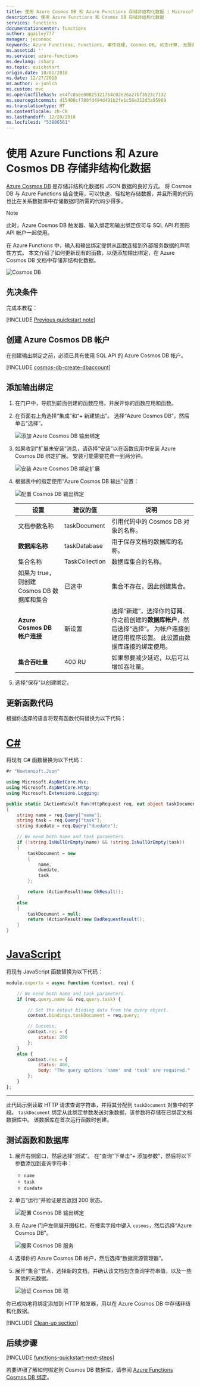 ```yaml
---
title: 使用 Azure Cosmos DB 和 Azure Functions 存储非结构化数据 | Microsoft Docs
description: 使用 Azure Functions 和 Cosmos DB 存储非结构化数据
services: functions
documentationcenter: functions
author: ggailey777
manager: jeconnoc
keywords: Azure Functions, Functions, 事件处理, Cosmos DB, 动态计算, 无服务器体系结构
ms.assetid: ''
ms.service: azure-functions
ms.devlang: csharp
ms.topic: quickstart
origin.date: 10/01/2018
ms.date: 12/27/2018
ms.author: v-junlch
ms.custom: mvc
ms.openlocfilehash: e44fc0aee00825321764c02e26a27bf3523c7132
ms.sourcegitcommit: d15400cf780fd494d491b2fe1c56e312d3a95969
ms.translationtype: HT
ms.contentlocale: zh-CN
ms.lasthandoff: 12/28/2018
ms.locfileid: "53806561"
---
```

# <a name="store-unstructured-data-using-azure-functions-and-azure-cosmos-db"></a>使用 Azure Functions 和 Azure Cosmos DB 存储非结构化数据

[Azure Cosmos DB](https://www.azure.cn/home/features/cosmos-db/) 是存储非结构化数据和 JSON 数据的良好方式。 将 Cosmos DB 与 Azure Functions 结合使用，可以快速、轻松地存储数据，并且所需的代码也比在关系数据库中存储数据时所需的代码少得多。

> [!NOTE]
> 此时，Azure Cosmos DB 触发器、输入绑定和输出绑定仅可与 SQL API 和图形 API 帐户一起使用。

在 Azure Functions 中，输入和输出绑定提供从函数连接到外部服务数据的声明性方式。 本文介绍了如何更新现有的函数，以便添加输出绑定，在 Azure Cosmos DB 文档中存储非结构化数据。

![Cosmos DB](./media/functions-integrate-store-unstructured-data-cosmosdb/functions-cosmosdb.png)

## <a name="prerequisites"></a>先决条件

完成本教程：

[!INCLUDE [Previous quickstart note](../../includes/functions-quickstart-previous-topics.md)]

## <a name="create-an-azure-cosmos-db-account"></a>创建 Azure Cosmos DB 帐户

在创建输出绑定之前，必须已具有使用 SQL API 的 Azure Cosmos DB 帐户。

[!INCLUDE [cosmos-db-create-dbaccount](../../includes/cosmos-db-create-dbaccount.md)]

## <a name="add-an-output-binding"></a>添加输出绑定

1. 在门户中，导航到前面创建的函数应用，并展开你的函数应用和函数。

1. 在页面右上角选择“集成”和“+ 新建输出”。 选择“Azure Cosmos DB”，然后单击“选择”。

    ![添加 Azure Cosmos DB 输出绑定](./media/functions-integrate-store-unstructured-data-cosmosdb/functions-integrate-tab-add-new-output-binding.png)

1. 如果收到“扩展未安装”消息，请选择“安装”以在函数应用中安装 Azure Cosmos DB 绑定扩展。 安装可能需要花费一到两分钟。

    ![安装 Azure Cosmos DB 绑定扩展](./media/functions-integrate-store-unstructured-data-cosmosdb/functions-integrate-install-binding-extension.png)

1. 根据表中的指定使用“Azure Cosmos DB 输出”设置：

    ![配置 Cosmos DB 输出绑定](./media/functions-integrate-store-unstructured-data-cosmosdb/functions-integrate-tab-configure-cosmosdb-binding.png)

    | 设置      | 建议的值  | 说明                                |
    | ------------ | ---------------- | ------------------------------------------ |
    | 文档参数名称 | taskDocument | 引用代码中的 Cosmos DB 对象的名称。 |
    | **数据库名称** | taskDatabase | 用于保存文档的数据库的名称。 |
    | 集合名称 | TaskCollection | 数据库集合的名称。 |
    | 如果为 true，则创建 Cosmos DB 数据库和集合 | 已选中 | 集合不存在，因此创建集合。 |
    | **Azure Cosmos DB 帐户连接** | 新设置 | 选择“新建”，选择你的**订阅**、你之前创建的**数据库帐户**，然后选择“选择”。 为帐户连接创建应用程序设置。 此设置由数据库连接的绑定使用。 |
    | **集合吞吐量** |400 RU| 如果想要减少延迟，以后可以增加吞吐量。 |

1. 选择“保存”以创建绑定。

## <a name="update-the-function-code"></a>更新函数代码

根据你选择的语言将现有函数代码替换为以下代码：

# <a name="ctabcsharp"></a>[C\#](#tab/csharp)

将现有 C# 函数替换为以下代码：

```csharp
#r "Newtonsoft.Json"

using Microsoft.AspNetCore.Mvc;
using Microsoft.AspNetCore.Http;
using Microsoft.Extensions.Logging;

public static IActionResult Run(HttpRequest req, out object taskDocument, ILogger log)
{
    string name = req.Query["name"];
    string task = req.Query["task"];
    string duedate = req.Query["duedate"];

    // We need both name and task parameters.
    if (!string.IsNullOrEmpty(name) && !string.IsNullOrEmpty(task))
    {
        taskDocument = new
        {
            name,
            duedate,
            task
        };

        return (ActionResult)new OkResult();
    }
    else
    {
        taskDocument = null;
        return (ActionResult)new BadRequestResult();
    }
}
```

# <a name="javascripttabnodejs"></a>[JavaScript](#tab/nodejs)

将现有 JavaScript 函数替换为以下代码：

```js
module.exports = async function (context, req) {

    // We need both name and task parameters.
    if (req.query.name && req.query.task) {

        // Set the output binding data from the query object.
        context.bindings.taskDocument = req.query;

        // Success.
        context.res = {
            status: 200
        };
    }
    else {
        context.res = {
            status: 400,
            body: "The query options 'name' and 'task' are required."
        };
    }
};
```
---

此代码示例读取 HTTP 请求查询字符串，并将其分配到 `taskDocument` 对象中的字段。 `taskDocument` 绑定从此绑定参数发送对象数据，该参数将存储在已绑定文档数据库中。 该数据库在首次运行函数时创建。

## <a name="test-the-function-and-database"></a>测试函数和数据库

1. 展开右侧窗口，然后选择“测试”。 在“查询”下单击“+ 添加参数”，然后将以下参数添加到查询字符串：

    + `name`
    + `task`
    + `duedate`

1. 单击“运行”并验证是否返回 200 状态。

    ![配置 Cosmos DB 输出绑定](./media/functions-integrate-store-unstructured-data-cosmosdb/functions-test-function.png)

1. 在 Azure 门户左侧展开图标栏，在搜索字段中键入 `cosmos`，然后选择“Azure Cosmos DB”。

    ![搜索 Cosmos DB 服务](./media/functions-integrate-store-unstructured-data-cosmosdb/functions-search-cosmos-db.png)

1. 选择你的 Azure Cosmos DB 帐户，然后选择“数据资源管理器”。

1. 展开“集合”节点，选择新的文档，并确认该文档包含查询字符串值，以及一些其他的元数据。

    ![验证 Cosmos DB 项](./media/functions-integrate-store-unstructured-data-cosmosdb/functions-verify-cosmosdb-output.png)

你已成功地将绑定添加到 HTTP 触发器，用以在 Azure Cosmos DB 中存储非结构化数据。

[!INCLUDE [Clean-up section](../../includes/clean-up-section-portal.md)]

## <a name="next-steps"></a>后续步骤

[!INCLUDE [functions-quickstart-next-steps](../../includes/functions-quickstart-next-steps.md)]

若要详细了解如何绑定到 Cosmos DB 数据库，请参阅 [Azure Functions Cosmos DB 绑定](functions-bindings-cosmosdb.md)。

<!-- Update_Description: code update -->